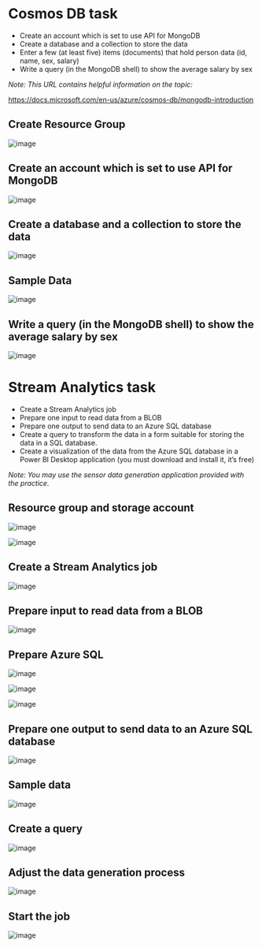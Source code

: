 # Cosmos DB task

- Create an account which is set to use API for MongoDB
-	Create a database and a collection to store the data
-	Enter a few (at least five) items (documents) that hold person data (id, name, sex, salary)
-	Write a query (in the MongoDB shell) to show the average salary by sex

_Note: This URL contains helpful information on the topic:_

https://docs.microsoft.com/en-us/azure/cosmos-db/mongodb-introduction 

## Create Resource Group

![image](https://user-images.githubusercontent.com/34960418/154265669-1e98b677-e688-4d7c-8964-40bdb6121d95.png)

## Create an account which is set to use API for MongoDB

![image](https://user-images.githubusercontent.com/34960418/154267766-a31d3216-46f7-45cb-8b50-165ea737c01c.png)


## Create a database and a collection to store the data

![image](https://user-images.githubusercontent.com/34960418/154278495-e75d2c35-4762-4a1c-8f10-15c6f4cf0579.png)


## Sample Data

![image](https://user-images.githubusercontent.com/34960418/154280133-1b295d07-875b-43ac-b148-03e2421e9951.png)


## Write a query (in the MongoDB shell) to show the average salary by sex

![image](https://user-images.githubusercontent.com/34960418/154280822-9da3a4d2-2fb9-433b-bfd0-f799eaf8ad1f.png)



# Stream Analytics task

- Create a Stream Analytics job
-	Prepare one input to read data from a BLOB
-	Prepare one output to send data to an Azure SQL database
-	Create a query to transform the data in a form suitable for storing the data in a SQL database.
-	Create a visualization of the data from the Azure SQL database in a Power BI Desktop application (you must download and install it, it’s free)

_Note: You may use the sensor data generation application provided with the practice._


## Resource group and storage account

![image](https://user-images.githubusercontent.com/34960418/154285406-1a6af421-0c15-40af-bb44-fb0b991fc29e.png)

![image](https://user-images.githubusercontent.com/34960418/154285808-d68f1ab6-67e7-483f-911b-ad8c6ac3f70f.png)


## Create a Stream Analytics job

![image](https://user-images.githubusercontent.com/34960418/154286664-dcb93dc0-0e4f-4995-a8b4-c3d7b1378ecc.png)


## Prepare input to read data from a BLOB

![image](https://user-images.githubusercontent.com/34960418/154287068-b3242fba-c326-424b-9034-78e56fdf104b.png)

## Prepare Azure SQL

![image](https://user-images.githubusercontent.com/34960418/154288191-9cd8410a-b446-4681-a759-ce82a56d8909.png)

![image](https://user-images.githubusercontent.com/34960418/154292298-eee35b01-f779-4fa0-ad7c-7375964ee465.png)


![image](https://user-images.githubusercontent.com/34960418/154291966-bc4f5332-8193-4095-ba11-b58d880182d3.png)


## Prepare one output to send data to an Azure SQL database

![image](https://user-images.githubusercontent.com/34960418/154292978-96d3673b-96dc-4b41-bf09-5bfda2e1fde3.png)


## Sample data

![image](https://user-images.githubusercontent.com/34960418/154293473-63485643-7331-4026-8168-72fc2d1fe26d.png)


## Create a query

![image](https://user-images.githubusercontent.com/34960418/154293886-4bdb6e54-4482-4c84-8d00-f80e05e4adb0.png)


## Adjust the data generation process

![image](https://user-images.githubusercontent.com/34960418/154294237-98321770-4072-49a6-a4dc-ed2864604b43.png)


## Start the job

![image](https://user-images.githubusercontent.com/34960418/154295608-ea7727fb-6801-4b12-834c-b8296be3deee.png)
